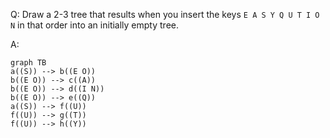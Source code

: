 Q: Draw a 2-3 tree that results when you insert the keys `E A S Y Q U T I O N` in that order into an initially empty tree.

A:

```mermaid
graph TB
a((S)) --> b((E O))
b((E O)) --> c((A))
b((E O)) --> d((I N))
b((E O)) --> e((Q))
a((S)) --> f((U))
f((U)) --> g((T))
f((U)) --> h((Y))
```

